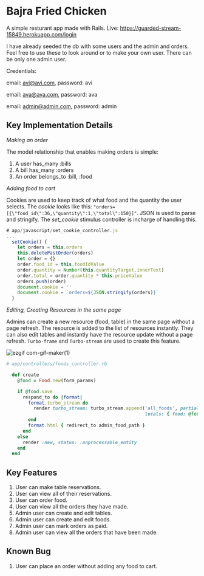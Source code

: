 # Bajra Fried Chicken

A simple resturant app made with Rails. Live: https://guarded-stream-15849.herokuapp.com/login

I have already seeded the db with some users and the admin and orders. Feel free to use these to look around or to make your own user. There can be only one admin user.

Credentials:

email: avi@avi.com, password: avi

email: ava@ava.com, password: ava

email: admin@admin.com, password: admin

## Key Implementation Details

_Making an order_

The model relationship that enables making orders is simple:
1. A user has_many :bills
2. A bill has_many :orders
3. An order belongs_to :bill, :food

_Adding food to cart_

Cookies are used to keep track of what food and the quantity the user selects. The *cookie* looks like this: `"orders=[{\"food_id\":36,\"quantity\":1,\"total\":150}]"`. JSON is used to parse and stringify. The *set_cookie* stimulus controller is incharge of handling this.

```js
# app/javascript/set_cookie_controller.js
...
  setCookie() {
    let orders = this.orders
    this.deletePastOrder(orders)
    let order = {}
    order.food_id = this.foodIdValue
    order.quantity = Number(this.quantityTarget.innerText)
    order.total = order.quantity * this.priceValue
    orders.push(order)
    document.cookie = ''
    document.cookie = `orders=${JSON.stringify(orders)}`
  }
```

_Editing, Creating Resources in the same page_

Admins can create a new resource (food, table) in the same page without a page refresh. The resource is added to the list of resources instantly. They can also edit tables and instantly have the resource update without a page refresh. `Turbo-frame` and `Turbo-stream` are used to create this feature.

![ezgif com-gif-maker(1)](https://user-images.githubusercontent.com/87677429/174531764-2a1697c8-36f2-46fa-a41c-0bba42ca091f.gif)

```ruby
# app/controllers/foods_controller.rb

  def create
    @food = Food.new(form_params)

    if @food.save
      respond_to do |format|
        format.turbo_stream do 
          render turbo_stream: turbo_stream.append('all_foods', partial: "foods/food",
                                                   locals: { food: @food })
        end
        format.html { redirect_to admin_food_path }
      end
    else
      render :new, status: :unprocessable_entity
    end
  end
```

## Key Features

1. User can make table reservations.
2. User can view all of their reservations.
3. User can order food.
4. User can view all the orders they have made.
5. Admin user can create and edit tables.
6. Admin user can create and edit foods.
7. Admin user can mark orders as paid.
8. Admin user can view all the orders that have been made.


## Known Bug

1. User can place an order without adding any food to cart.
